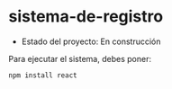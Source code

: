 # sistema-de-registro

- Estado del proyecto: En construcción

Para ejecutar el sistema, debes poner:

```npm install react```
